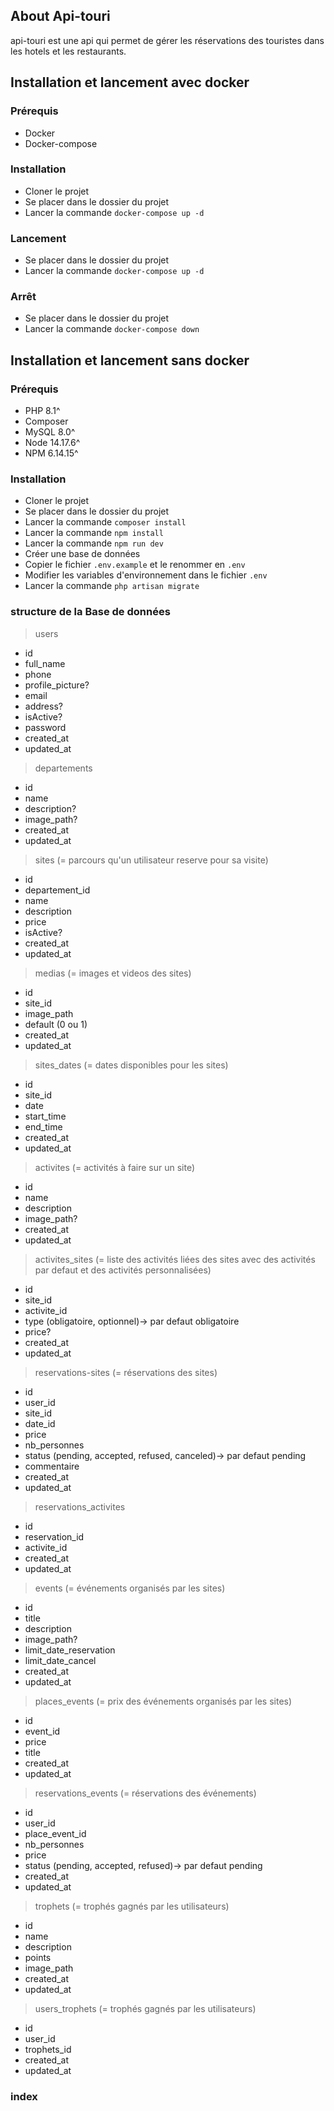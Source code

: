 ## About Api-touri

api-touri est une api qui permet de gérer les réservations des touristes dans les hotels et les restaurants.

## Installation et lancement avec docker

### Prérequis

-   Docker
-   Docker-compose

### Installation

-   Cloner le projet
-   Se placer dans le dossier du projet
-   Lancer la commande `docker-compose up -d`

### Lancement

-   Se placer dans le dossier du projet
-   Lancer la commande `docker-compose up -d`

### Arrêt

-   Se placer dans le dossier du projet
-   Lancer la commande `docker-compose down`

## Installation et lancement sans docker

### Prérequis

-   PHP 8.1^
-   Composer
-   MySQL 8.0^
-   Node 14.17.6^
-   NPM 6.14.15^

### Installation

-   Cloner le projet
-   Se placer dans le dossier du projet
-   Lancer la commande `composer install`
-   Lancer la commande `npm install`
-   Lancer la commande `npm run dev`
-   Créer une base de données
-   Copier le fichier `.env.example` et le renommer en `.env`
-   Modifier les variables d'environnement dans le fichier `.env`
-   Lancer la commande `php artisan migrate`

### structure de la Base de données

> users

-   id
-   full_name
-   phone
-   profile_picture?
-   email
-   address?
-   isActive?
-   password
-   created_at
-   updated_at

> departements

-   id
-   name
-   description?
-   image_path?
-   created_at
-   updated_at

> sites (= parcours qu'un utilisateur reserve pour sa visite)

-   id
-   departement_id
-   name
-   description
-   price
-   isActive?
-   created_at
-   updated_at

> medias (= images et videos des sites)

-   id
-   site_id
-   image_path
-   default (0 ou 1)
-   created_at
-   updated_at

> sites_dates (= dates disponibles pour les sites)

-   id
-   site_id
-   date
-   start_time
-   end_time
-   created_at
-   updated_at

> activites (= activités à faire sur un site)

-   id
-   name
-   description
-   image_path?
-   created_at
-   updated_at

> activites_sites (= liste des activités liées des sites avec des activités par defaut et des activités personnalisées)

-   id
-   site_id
-   activite_id
-   type (obligatoire, optionnel)-> par defaut obligatoire
-   price?
-   created_at
-   updated_at

> reservations-sites (= réservations des sites)

-   id
-   user_id
-   site_id
-   date_id
-   price
-   nb_personnes
-   status (pending, accepted, refused, canceled)-> par defaut pending
-   commentaire
-   created_at
-   updated_at

> reservations_activites

-   id
-   reservation_id
-   activite_id
-   created_at
-   updated_at

> events (= événements organisés par les sites)

-   id
-   title
-   description
-   image_path?
-   limit_date_reservation
-   limit_date_cancel
-   created_at
-   updated_at

> places_events (= prix des événements organisés par les sites)

-   id
-   event_id
-   price
-   title
-   created_at
-   updated_at

> reservations_events (= réservations des événements)

-   id
-   user_id
-   place_event_id
-   nb_personnes
-   price
-   status (pending, accepted, refused)-> par defaut pending
-   created_at
-   updated_at

> trophets (= trophés gagnés par les utilisateurs)

-   id
-   name
-   description
-   points
-   image_path
-   created_at
-   updated_at

> users_trophets (= trophés gagnés par les utilisateurs)

-   id
-   user_id
-   trophets_id
-   created_at
-   updated_at

### index

